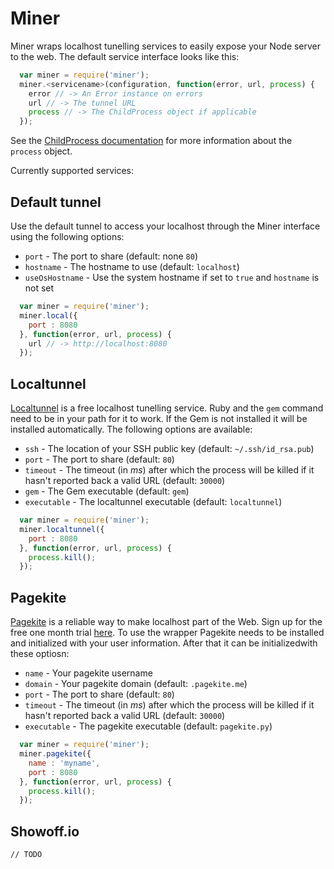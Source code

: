 # Miner

Miner wraps localhost tunelling services to easily expose your Node server to the web.
The default service interface looks like this:

```javascript
  var miner = require('miner');
  miner.<servicename>(configuration, function(error, url, process) {
    error // -> An Error instance on errors
    url // -> The tunnel URL
    process // -> The ChildProcess object if applicable
  });
```

See the [ChildProcess documentation](http://nodejs.org/api/child_process.html#child_process_class_childprocess)
for more information about the `process` object.

Currently supported services:

## Default tunnel

Use the default tunnel to access your localhost through the Miner interface using the following options:

* `port` - The port to share (default: none `80`)
* `hostname` - The hostname to use (default: `localhost`)
* `useOsHostname` - Use the system hostname if set to `true` and `hostname` is not set

```javascript
  var miner = require('miner');
  miner.local({
    port : 8080
  }, function(error, url, process) {
    url // -> http://localhost:8080
  });
```

## Localtunnel

[Localtunnel](http://localtunnel.com) is a free localhost tunelling service. Ruby and the `gem` command need
to be in your path for it to work. If the Gem is not installed it will be installed automatically.
The following options are available:

* `ssh` - The location of your SSH public key (default: `~/.ssh/id_rsa.pub`)
* `port` - The port to share (default: `80`)
* `timeout` - The timeout (in *ms*) after which the process will be killed if
it hasn't reported back a valid URL (default: `30000`)
* `gem` - The Gem executable (default: `gem`)
* `executable` - The localtunnel executable (default: `localtunnel`)

```javascript
  var miner = require('miner');
  miner.localtunnel({
    port : 8080
  }, function(error, url, process) {
    process.kill();
  });
```

## Pagekite

[Pagekite](https://pagekite.net/) is a reliable way to make localhost part of the Web.
Sign up for the free one month trial [here](https://pagekite.net/signup/).
To use the wrapper Pagekite needs to be installed and initialized with your user information.
After that it can be initializedwith these optiosn:

* `name` - Your pagekite username
* `domain` - Your pagekite domain (default: `.pagekite.me`)
* `port` - The port to share (default: `80`)
* `timeout` - The timeout (in *ms*) after which the process will be killed if
it hasn't reported back a valid URL (default: `30000`)
* `executable` - The pagekite executable (default: `pagekite.py`)

```javascript
  var miner = require('miner');
  miner.pagekite({
    name : 'myname',
    port : 8080
  }, function(error, url, process) {
    process.kill();
  });
```


## Showoff.io

    // TODO
